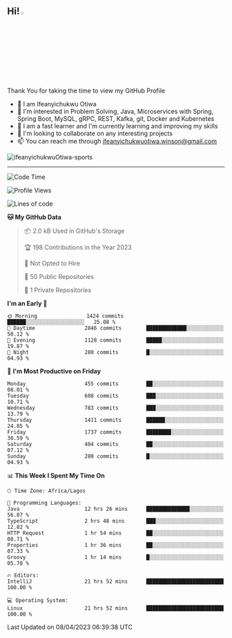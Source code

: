 <!-- BLOG-POST-LIST:START --><!-- BLOG-POST-LIST:END -->

## Hi! <img src="https://media.giphy.com/media/hvRJCLFzcasrR4ia7z/giphy.gif" width="4%"> 

Thank You for taking the time to view my GitHub Profile

- 👋 I am Ifeanyichukwu Otiwa
- 👀 I'm interested in Problem Solving, Java, Microservices with Spring, Spring Boot, MySQL, gRPC, REST, Kafka, git, Docker and Kubernetes
- 🌱 I am a fast learner and I'm currently learning and improving my skills
- 💞️ I'm looking to collaborate on any interesting projects
- 📫 You can reach me through ifeanyichukwuotiwa.winson@gmail.com

<p align="left" marginTop="10px"> <img src="https://komarev.com/ghpvc/?username=ifeanyichukwuOtiwa-sports&label=Profile%20views&color=0e75b6&style=for-the-badge" alt="ifeanyichukwuOtiwa-sports" /> </p>

***

<!--START_SECTION:waka-->
![Code Time](http://img.shields.io/badge/Code%20Time-1%2C266%20hrs%2022%20mins-blue)

![Profile Views](http://img.shields.io/badge/Profile%20Views-0-blue)

![Lines of code](https://img.shields.io/badge/From%20Hello%20World%20I%27ve%20Written-1.9%20million%20lines%20of%20code-blue)

**🐱 My GitHub Data** 

> 📦 2.0 kB Used in GitHub's Storage 
 > 
> 🏆 198 Contributions in the Year 2023
 > 
> 🚫 Not Opted to Hire
 > 
> 📜 50 Public Repositories 
 > 
> 🔑 1 Private Repositories 
 > 
**I'm an Early 🐤** 

```text
🌞 Morning                1424 commits        ██████░░░░░░░░░░░░░░░░░░░   25.08 % 
🌆 Daytime                2846 commits        █████████████░░░░░░░░░░░░   50.12 % 
🌃 Evening                1128 commits        █████░░░░░░░░░░░░░░░░░░░░   19.87 % 
🌙 Night                  280 commits         █░░░░░░░░░░░░░░░░░░░░░░░░   04.93 % 
```
📅 **I'm Most Productive on Friday** 

```text
Monday                   455 commits         ██░░░░░░░░░░░░░░░░░░░░░░░   08.01 % 
Tuesday                  608 commits         ███░░░░░░░░░░░░░░░░░░░░░░   10.71 % 
Wednesday                783 commits         ███░░░░░░░░░░░░░░░░░░░░░░   13.79 % 
Thursday                 1411 commits        ██████░░░░░░░░░░░░░░░░░░░   24.85 % 
Friday                   1737 commits        ████████░░░░░░░░░░░░░░░░░   30.59 % 
Saturday                 404 commits         ██░░░░░░░░░░░░░░░░░░░░░░░   07.12 % 
Sunday                   280 commits         █░░░░░░░░░░░░░░░░░░░░░░░░   04.93 % 
```


📊 **This Week I Spent My Time On** 

```text
🕑︎ Time Zone: Africa/Lagos

💬 Programming Languages: 
Java                     12 hrs 26 mins      ██████████████░░░░░░░░░░░   56.87 % 
TypeScript               2 hrs 48 mins       ███░░░░░░░░░░░░░░░░░░░░░░   12.82 % 
HTTP Request             1 hr 54 mins        ██░░░░░░░░░░░░░░░░░░░░░░░   08.71 % 
Properties               1 hr 36 mins        ██░░░░░░░░░░░░░░░░░░░░░░░   07.33 % 
Groovy                   1 hr 14 mins        █░░░░░░░░░░░░░░░░░░░░░░░░   05.70 % 

🔥 Editors: 
IntelliJ                 21 hrs 52 mins      █████████████████████████   100.00 % 

💻 Operating System: 
Linux                    21 hrs 52 mins      █████████████████████████   100.00 % 
```


 Last Updated on 08/04/2023 06:39:38 UTC
<!--END_SECTION:waka-->

<!--
<p align="center">
![trophy](https://github-profile-trophy.vercel.app/?username=ifeanyichukwuOtiwa-sports&theme=onedark) (https://github.com/ryo-ma/github-profile-trophy)
</p>
-->

<!---
ifeanyi-otiwa/ifeanyi-otiwa is a ✨ special ✨ repository because its `README.md` (this file) appears on your GitHub profile.
You can click the Preview link to take a look at your changes.
--->
